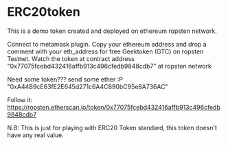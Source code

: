 # ERC20token
This is a demo token created and deployed on ethereum ropsten network.

Connect to metamask plugin. 
Copy your ethereum address and drop a comment with your eth_address for free Geektoken (GTC) on ropsten Testnet.
Watch the token at contract address "0x77075fcebd432416affb913c496cfedb9848cdb7" at ropsten network


Need some token??? send some ether :P "0xA44B9cE63fE2E645d271c6A4C890bC95e8A736AC"



Follow it: https://ropsten.etherscan.io/token/0x77075fcebd432416affb913c496cfedb9848cdb7

N.B: This is just for playing with ERC20 Token standard, this token doesn't have any real value.
